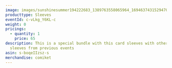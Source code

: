 ```yaml
---
image: images/sunshinesummer194222683_1389763558065964_1694637431529470191_n.jpg
producttype: Sleeves
eventId: c-vLkg_Y6KL-c
weight: 0
pricings:
  - quantity: 1
    price: 65
description: This is a special bundle with this card sleeves with other random
  sleeves from previous events
asin: s-boqeIIzsz-s
merchandise: comiket
---
```

